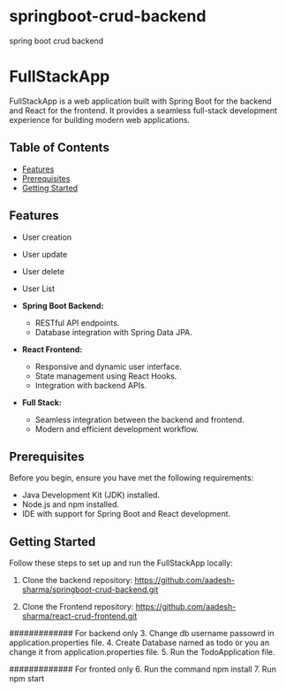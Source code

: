 # springboot-crud-backend
spring boot crud backend


# FullStackApp

FullStackApp is a web application built with Spring Boot for the backend and React for the frontend. It provides a seamless full-stack development experience for building modern web applications.

## Table of Contents

- [Features](#features)
- [Prerequisites](#prerequisites)
- [Getting Started](#getting-started)

## Features
- User creation
- User update
- User delete
- User List

- **Spring Boot Backend:**
  - RESTful API endpoints.
  - Database integration with Spring Data JPA.

- **React Frontend:**
  - Responsive and dynamic user interface.
  - State management using React Hooks.
  - Integration with backend APIs.

- **Full Stack:**
  - Seamless integration between the backend and frontend.
  - Modern and efficient development workflow.

## Prerequisites

Before you begin, ensure you have met the following requirements:

- Java Development Kit (JDK) installed.
- Node.js and npm installed.
- IDE with support for Spring Boot and React development.

## Getting Started

Follow these steps to set up and run the FullStackApp locally:

1. Clone the backend repository:
https://github.com/aadesh-sharma/springboot-crud-backend.git

2. Clone the Frontend repository:
https://github.com/aadesh-sharma/react-crud-frontend.git

############# For backend only
3. Change db username passowrd in application.properties file.
4. Create Database named as todo or you an change it from  application.properties file.
5. Run the TodoApplication file.

############# For fronted only
6. Run the command npm install
7. Run npm start


  

